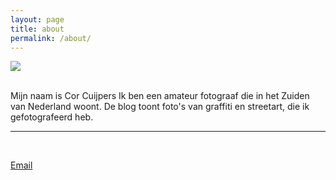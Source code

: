 ```yaml
---
layout: page
title: about
permalink: /about/
---
```

![](/Mijn-fotoblog/img/IMGP4398.jpg-2)

<br/>
Mijn naam is Cor Cuijpers
Ik ben een amateur fotograaf die in het Zuiden van Nederland woont.
De blog toont foto's van graffiti en streetart, 
die ik gefotografeerd heb.


<br/>
<hr/>
<br/>

<a href="mailto:Cor_20@yahoo.com">Email</a>
	
